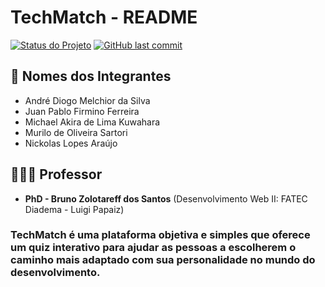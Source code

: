 # TechMatch - README

[![Status do Projeto](https://img.shields.io/badge/Status-Em%20Desenvolvimento-yellow)]()
[![GitHub last commit](https://img.shields.io/github/last-commit/FatecLP/diagnostico)]()

## 👥 Nomes dos Integrantes
- André Diogo Melchior da Silva
- Juan Pablo Firmino Ferreira
- Michael Akira de Lima Kuwahara
- Murilo de Oliveira Sartori
- Nickolas Lopes Araújo

## 👨🏻‍🏫 Professor
- **PhD - Bruno Zolotareff dos Santos** (Desenvolvimento Web II: FATEC Diadema - Luigi Papaiz)

### **TechMatch** é uma plataforma objetiva e simples que oferece um quiz interativo para ajudar as pessoas a escolherem o caminho mais adaptado com sua personalidade no mundo do desenvolvimento.

